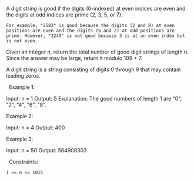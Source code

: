 A digit string is good if the digits (0-indexed) at even indices are even and the digits at odd indices are prime (2, 3, 5, or 7).


	For example, "2582" is good because the digits (2 and 8) at even positions are even and the digits (5 and 2) at odd positions are prime. However, "3245" is not good because 3 is at an even index but is not even.


Given an integer n, return the total number of good digit strings of length n. Since the answer may be large, return it modulo 109 + 7.

A digit string is a string consisting of digits 0 through 9 that may contain leading zeros.

 
Example 1:

Input: n = 1
Output: 5
Explanation: The good numbers of length 1 are "0", "2", "4", "6", "8".


Example 2:

Input: n = 4
Output: 400


Example 3:

Input: n = 50
Output: 564908303


 
Constraints:


	1 <= n <= 1015

